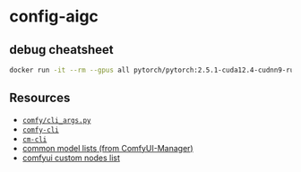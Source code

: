 # config-aigc

## debug cheatsheet
```bash
docker run -it --rm --gpus all pytorch/pytorch:2.5.1-cuda12.4-cudnn9-runtime
```

## Resources
- [`comfy/cli_args.py`](https://github.com/comfyanonymous/ComfyUI/blob/master/comfy/cli_args.py)
- [`comfy-cli`](https://github.com/Comfy-Org/comfy-cli)
- [`cm-cli`](https://github.com/ltdrdata/ComfyUI-Manager/blob/main/docs/en/cm-cli.md)
- [common model lists (from ComfyUI-Manager)](https://github.com/ltdrdata/ComfyUI-Manager/blob/main/model-list.json)
- [comfyui custom nodes list](https://github.com/ltdrdata/ComfyUI-Manager/blob/main/custom-node-list.json)